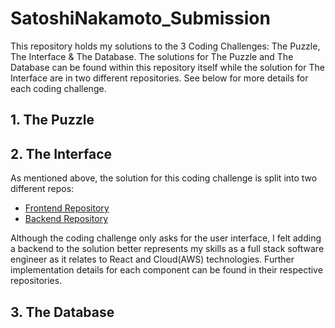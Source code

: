 
# SatoshiNakamoto_Submission 

This repository holds my solutions to the 3 Coding Challenges: The Puzzle, The Interface & The Database. The solutions for The Puzzle and The Database can be found within this repository itself while the solution for The Interface are in two different repositories. See below for more details for each coding challenge.


## 1. The Puzzle

## 2. The Interface
As mentioned above, the solution for this coding challenge is split into two different repos:

 - [Frontend Repository](https://github.com/Munaiz123/SatoshiNakamoto_Frontend)
 - [Backend Repository](https://github.com/Munaiz123/SatoshiNakamoto_Backend)

Although the coding challenge only asks for the user interface, I felt adding a backend to the solution better represents my skills as a full stack software engineer as it relates to React and Cloud(AWS) technologies. Further implementation details for each component can be found in their respective repositories. 

## 3. The Database
